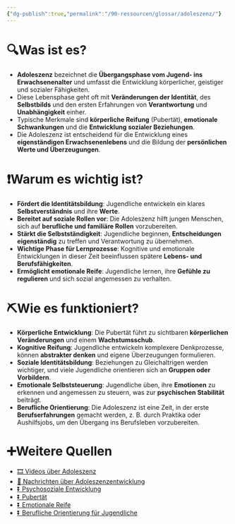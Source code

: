 ```yaml
---
{"dg-publish":true,"permalink":"/90-ressourcen/glossar/adoleszenz/"}
---
```


# 🔍Was ist es?
- **Adoleszenz** bezeichnet die **Übergangsphase vom Jugend- ins Erwachsenenalter** und umfasst die Entwicklung körperlicher, geistiger und sozialer Fähigkeiten.
- Diese Lebensphase geht oft mit **Veränderungen der Identität**, des **Selbstbilds** und den ersten Erfahrungen von **Verantwortung** und **Unabhängigkeit** einher.
- Typische Merkmale sind **körperliche Reifung** (Pubertät), **emotionale Schwankungen** und die **Entwicklung sozialer Beziehungen**.
- Die Adoleszenz ist entscheidend für die Entwicklung eines **eigenständigen Erwachsenenlebens** und die Bildung der **persönlichen Werte und Überzeugungen**.

# ❗Warum es wichtig ist?
- **Fördert die Identitätsbildung**: Jugendliche entwickeln ein klares **Selbstverständnis** und ihre **Werte**.
- **Bereitet auf soziale Rollen vor**: Die Adoleszenz hilft jungen Menschen, sich auf **berufliche und familiäre Rollen** vorzubereiten.
- **Stärkt die Selbstständigkeit**: Jugendliche beginnen, **Entscheidungen eigenständig** zu treffen und Verantwortung zu übernehmen.
- **Wichtige Phase für Lernprozesse**: Kognitive und emotionale Entwicklungen in dieser Zeit beeinflussen spätere **Lebens- und Berufsfähigkeiten**.
- **Ermöglicht emotionale Reife**: Jugendliche lernen, ihre **Gefühle zu regulieren** und sich sozial angemessen zu verhalten.

# ⛏Wie es funktioniert?
- **Körperliche Entwicklung**: Die Pubertät führt zu sichtbaren **körperlichen Veränderungen** und einem **Wachstumsschub**.
- **Kognitive Reifung**: Jugendliche entwickeln komplexere Denkprozesse, können **abstrakter denken** und eigene Überzeugungen formulieren.
- **Soziale Identitätsbildung**: Beziehungen zu Gleichaltrigen werden wichtiger, und viele Jugendliche orientieren sich an **Gruppen oder Vorbildern**.
- **Emotionale Selbststeuerung**: Jugendliche üben, ihre **Emotionen** zu erkennen und angemessen zu steuern, was zur **psychischen Stabilität** beiträgt.
- **Berufliche Orientierung**: Die Adoleszenz ist eine Zeit, in der erste **Berufserfahrungen** gemacht werden, z. B. durch Praktika oder Aushilfsjobs, um den Übergang ins Berufsleben vorzubereiten.

# ➕Weitere Quellen
- [🎞 Videos über Adoleszenz](https://www.google.ch/search?q=Adoleszenz&tbm=vid)
- [📰 Nachrichten über Adoleszenzentwicklung](https://www.google.ch/search?q=Adoleszenzentwicklung&tbm=nws)
- [⏬ Psychosoziale Entwicklung](https://www.google.ch/search?q=Psychosoziale+Entwicklung)
- [⏬ Pubertät](https://www.google.ch/search?q=Pubertät)
- [⏬ Emotionale Reife](https://www.google.ch/search?q=Emotionale+Reife)
- [⏬ Berufliche Orientierung für Jugendliche](https://www.google.ch/search?q=Berufliche+Orientierung+für+Jugendliche)